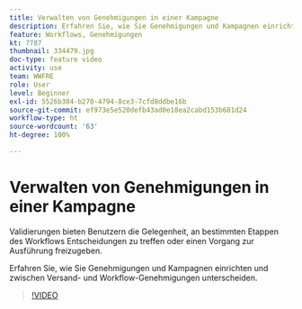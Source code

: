 ```yaml
---
title: Verwalten von Genehmigungen in einer Kampagne
description: Erfahren Sie, wie Sie Genehmigungen und Kampagnen einrichten und zwischen Versand- und Workflow-Genehmigungen unterscheiden.
feature: Workflows, Genehmigungen
kt: 7787
thumbnail: 334479.jpg
doc-type: feature video
activity: use
team: WWFRE
role: User
level: Beginner
exl-id: 5526b384-b270-4794-8ce3-7cfd8ddbe16b
source-git-commit: ef973e5e520defb43ad0e18ea2cabd153b681d24
workflow-type: ht
source-wordcount: '63'
ht-degree: 100%

---
```


# Verwalten von Genehmigungen in einer Kampagne

Validierungen bieten Benutzern die Gelegenheit, an bestimmten Etappen des Workflows Entscheidungen zu treffen oder einen Vorgang zur Ausführung freizugeben.

Erfahren Sie, wie Sie Genehmigungen und Kampagnen einrichten und zwischen Versand- und Workflow-Genehmigungen unterscheiden.

>[!VIDEO](https://video.tv.adobe.com/v/334479?quality=12)
